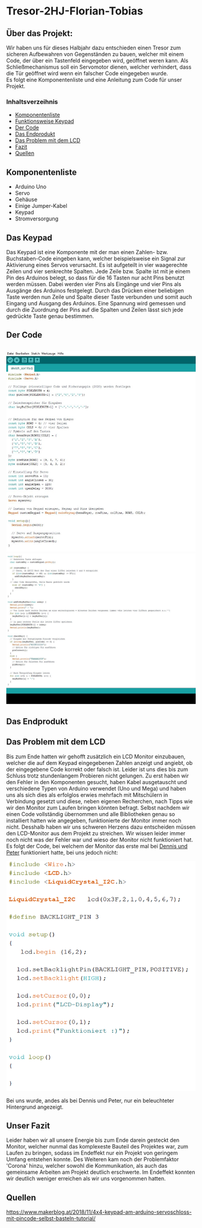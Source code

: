 # Tresor-2HJ-Florian-Tobias

## Über das Projekt:
Wir haben uns für dieses Halbjahr dazu entschieden einen Tresor zum sicheren Aufbewahren von Gegenständen zu bauen, welcher mit einem Code, der über ein Tastenfeld eingegeben wird, geöffnet weren kann. Als Schließmechanismus soll ein Servomotor dienen, welcher verhindert, dass die Tür geöffnet wird wenn ein falscher Code eingegeben wurde. </br>
Es folgt eine Komponentenliste und eine Anleitung zum Code für unser Projekt.

### Inhaltsverzeihnis
<ul>
  <li><a href="#komponenten">Komponentenliste</a></li>
  <li><a href="#keypad">Funktionsweise Keypad</a></li>
  <li><a href="#code">Der Code</a></li>
  <li><a href="#endprodukt">Das Endprodukt</a></li>
  <li><a href="#lcd">Das Problem mit dem LCD</a></li>
  <li><a href="#fazit">Fazit</a></li>
  <li><a href="#quellen">Quellen</a></li>
 </ul>
  
  
<h2 id="komponenten">Komponentenliste</h2>
<ul>
  <li>Arduino Uno</li>
  <li>Servo</li>
  <li>Gehäuse</li>
  <li>Einige Jumper-Kabel</li>
  <li>Keypad</li>
  <li>Stromversorgung</li>
 </ul>
  
  
<h2 id="keypad">Das Keypad</h2>
Das Keypad ist eine Komponente mit der man einen Zahlen- bzw. Buchstaben-Code eingeben kann, welcher beispielsweise ein Signal zur Aktivierung eines Servos verursacht. 
Es ist aufgeteilt in vier waagerechte Zeilen und vier senkrechte Spalten. Jede Zeile bzw. Spalte ist mit je einem Pin des Arduinos belegt, so dass für die 16 Tasten nur acht Pins benutzt werden müssen. Dabei werden vier Pins als Eingänge und vier Pins als Ausgänge des Arduinos festgelegt. Durch das Drücken einer beliebigen Taste werden nun Zeile und Spalte dieser Taste verbunden und somit auch Eingang und Ausgang des Arduinos. Eine Spannung wird gemessen und durch die Zuordnung der Pins auf die Spalten und Zeilen lässt sich jede gedrückte Taste genau bestimmen.


<h2 id="code">Der Code<h2>
  
  ![Code Teil1](https://raw.githubusercontent.com/Florianovic/Tresor-2HJ-Florian-Tobias/master/Keypad%20Teil%201.JPG)
  ![Code Teil2](https://raw.githubusercontent.com/Florianovic/Tresor-2HJ-Florian-Tobias/master/Keypad%20Teil%202.JPG)


<h2 id="endprodukt">Das Endprodukt</h2>



<h2 id="lcd">Das Problem mit dem LCD</h2>
Bis zum Ende hatten wir gehofft zusätzlich ein LCD Monitor einzubauen, welcher die auf dem Keypad eingegebenen Zahlen anzeigt und angiebt, ob der eingegebene Code korrekt oder falsch ist. Leider ist uns dies bis zum Schluss trotz stundenlangem Probieren nicht gelungen. Zu erst haben wir den Fehler in den Komponenten gesucht, haben Kabel ausgetauscht und verschiedene Typen von Arduino verwendet (Uno und Mega) und haben uns als sich dies als erfolglos erwies mehrfach mit Mitschülern in Verbindung gesetzt und diese, neben eigenen Recherchen, nach Tipps wie wir den Monitor zum Laufen bringen könnten befragt. Selbst nachdem wir einen Code vollständig übernommen und alle Bibliotheken genau so installiert hatten wie angegeben, funktionierte der Monitor immer noch nicht. Desshalb haben wir uns schweren Herzens dazu entscheiden müssen den LCD-Monitor aus dem Projekt zu streichen. Wir wissen leider immer noch nicht was der Fehler war und wieso der Monitor nicht funktioniert hat. <br>
Es folgt der Code, bei welchem der Monitor das erste mal bei <a href="https://github.com/dennis602/Stundenprotokoll-II#30">Dennis und Peter</a> funktioniert hatte, bei uns jedoch nicht:


![LCD-Test](https://github.com/Florianovic/Tresor-2HJ-Florian-Tobias/blob/master/LCD-Test.PNG)

Bei uns wurde, andes als bei Dennis und Peter, nur ein beleuchteter Hintergrund angezeigt.

<h2 id="fazit">Unser Fazit</h2>
Leider haben wir all unsere Energie bis zum Ende darein gesteckt den Monitor, welcher nunmal das komplexeste Bauteil des Projektes war, zum Laufen zu bringen, sodass im Endeffekt nur ein Projekt von geringem Umfang entstehen konnte. Des Weiteren kam noch der Problemfaktor 'Corona' hinzu, welcher sowohl die Kommunikation, als auch das gemeinsame Arbeiten am Projekt deutlich erschwerte. Im Endeffekt konnten wir deutlich weniger erreichen als wir uns vorgenommen hatten.

<h2 id="quellen">Quellen</h2>

https://www.makerblog.at/2018/11/4x4-keypad-am-arduino-servoschloss-mit-pincode-selbst-basteln-tutorial/
